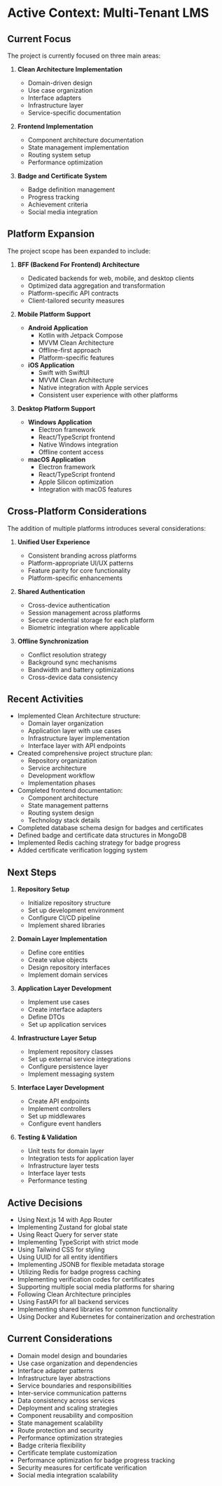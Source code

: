 # Active Context: Multi-Tenant LMS

## Current Focus

The project is currently focused on three main areas:

1. **Clean Architecture Implementation**
   - Domain-driven design
   - Use case organization
   - Interface adapters
   - Infrastructure layer
   - Service-specific documentation

2. **Frontend Implementation**
   - Component architecture documentation
   - State management implementation
   - Routing system setup
   - Performance optimization

3. **Badge and Certificate System**
   - Badge definition management
   - Progress tracking
   - Achievement criteria
   - Social media integration

## Platform Expansion

The project scope has been expanded to include:

1. **BFF (Backend For Frontend) Architecture**
   - Dedicated backends for web, mobile, and desktop clients
   - Optimized data aggregation and transformation
   - Platform-specific API contracts
   - Client-tailored security measures

2. **Mobile Platform Support**
   - **Android Application**
     - Kotlin with Jetpack Compose
     - MVVM Clean Architecture
     - Offline-first approach
     - Platform-specific features
   - **iOS Application**
     - Swift with SwiftUI
     - MVVM Clean Architecture
     - Native integration with Apple services
     - Consistent user experience with other platforms

3. **Desktop Platform Support**
   - **Windows Application**
     - Electron framework
     - React/TypeScript frontend
     - Native Windows integration
     - Offline content access
   - **macOS Application**
     - Electron framework
     - React/TypeScript frontend
     - Apple Silicon optimization
     - Integration with macOS features

## Cross-Platform Considerations

The addition of multiple platforms introduces several considerations:

1. **Unified User Experience**
   - Consistent branding across platforms
   - Platform-appropriate UI/UX patterns
   - Feature parity for core functionality
   - Platform-specific enhancements

2. **Shared Authentication**
   - Cross-device authentication
   - Session management across platforms
   - Secure credential storage for each platform
   - Biometric integration where applicable

3. **Offline Synchronization**
   - Conflict resolution strategy
   - Background sync mechanisms
   - Bandwidth and battery optimizations
   - Cross-device data consistency

## Recent Activities

*   Implemented Clean Architecture structure:
    *   Domain layer organization
    *   Application layer with use cases
    *   Infrastructure layer implementation
    *   Interface layer with API endpoints
*   Created comprehensive project structure plan:
    *   Repository organization
    *   Service architecture
    *   Development workflow
    *   Implementation phases
*   Completed frontend documentation:
    *   Component architecture
    *   State management patterns
    *   Routing system design
    *   Technology stack details
*   Completed database schema design for badges and certificates
*   Defined badge and certificate data structures in MongoDB
*   Implemented Redis caching strategy for badge progress
*   Added certificate verification logging system

## Next Steps

1. **Repository Setup**
   - Initialize repository structure
   - Set up development environment
   - Configure CI/CD pipeline
   - Implement shared libraries

2. **Domain Layer Implementation**
   - Define core entities
   - Create value objects
   - Design repository interfaces
   - Implement domain services

3. **Application Layer Development**
   - Implement use cases
   - Create interface adapters
   - Define DTOs
   - Set up application services

4. **Infrastructure Layer Setup**
   - Implement repository classes
   - Set up external service integrations
   - Configure persistence layer
   - Implement messaging system

5. **Interface Layer Development**
   - Create API endpoints
   - Implement controllers
   - Set up middlewares
   - Configure event handlers

6. **Testing & Validation**
   - Unit tests for domain layer
   - Integration tests for application layer
   - Infrastructure layer tests
   - Interface layer tests
   - Performance testing

## Active Decisions

*   Using Next.js 14 with App Router
*   Implementing Zustand for global state
*   Using React Query for server state
*   Implementing TypeScript with strict mode
*   Using Tailwind CSS for styling
*   Using UUID for all entity identifiers
*   Implementing JSONB for flexible metadata storage
*   Utilizing Redis for badge progress caching
*   Implementing verification codes for certificates
*   Supporting multiple social media platforms for sharing
*   Following Clean Architecture principles
*   Using FastAPI for all backend services
*   Implementing shared libraries for common functionality
*   Using Docker and Kubernetes for containerization and orchestration

## Current Considerations

*   Domain model design and boundaries
*   Use case organization and dependencies
*   Interface adapter patterns
*   Infrastructure layer abstractions
*   Service boundaries and responsibilities
*   Inter-service communication patterns
*   Data consistency across services
*   Deployment and scaling strategies
*   Component reusability and composition
*   State management scalability
*   Route protection and security
*   Performance optimization strategies
*   Badge criteria flexibility
*   Certificate template customization
*   Performance optimization for badge progress tracking
*   Security measures for certificate verification
*   Social media integration scalability 